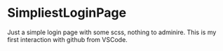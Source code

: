 # SimpliestLoginPage

Just a simple login page with some scss, nothing to adminire. 
This is my first interaction with github from VSCode.
